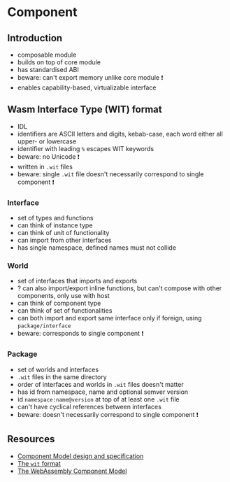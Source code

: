 # Component



## Introduction

- composable module
- builds on top of core module
- has standardised ABI
- beware: can't export memory unlike core module ❗️
- enables capability-based, virtualizable interface



## Wasm Interface Type (WIT) format

- IDL
- identifiers are ASCII letters and digits, kebab-case, each word either all upper- or lowercase
- identifier with leading `%` escapes WIT keywords
- beware: no Unicode ❗️
- written in `.wit` files
- beware: single `.wit` file doesn't necessarily correspond to single component ❗️

### Interface

- set of types and functions
- can think of instance type
- can think of unit of functionality
- can import from other interfaces
- has single namespace, defined names must not collide

### World

- set of interfaces that imports and exports
- ? can also import/export inline functions, but can't compose with other components, only use with host
- can think of component type
- can think of set of functionalities
- can both import and export same interface only if foreign, using `package/interface`
- beware: corresponds to single component ❗️

### Package

- set of worlds and interfaces
- `.wit` files in the same directory
- order of interfaces and worlds in `.wit` files doesn't matter
- has id from namespace, name and optional semver version
- id `namespace:name@version` at top of at least one `.wit` file
- can't have cyclical references between interfaces
- beware: doesn't necessarily correspond to single component ❗️



## Resources

- [Component Model design and specification](https://github.com/WebAssembly/component-model/tree/d1f47566f7aa9c8ab7bae2826eb9d123b2196512)
- [The `wit` format](https://github.com/WebAssembly/component-model/blob/d1f47566f7aa9c8ab7bae2826eb9d123b2196512/design/mvp/WIT.md)
- [The WebAssembly Component Model](https://component-model.bytecodealliance.org/)
